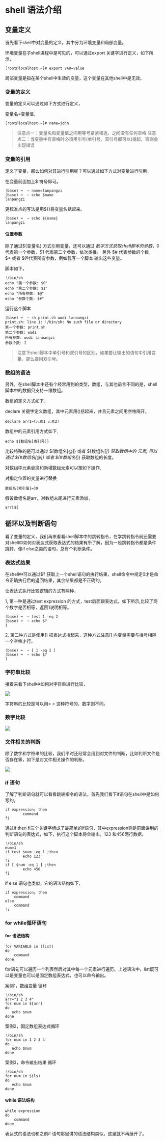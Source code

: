 # shell 语法介绍
变量定义
----

首先看下shell中对变量的定义，其中分为环境变量和局部变量。

环境变量在子shell进程中是可见的，可以通过export 关键字进行定义，如下所示，

```shell
[root@localhost ~]# export VAR=value

```

局部变量是指在某个shell中生效的变量，这个变量在其他shell中是无效。

### 变量的定义

变量的定义可以通过如下方式进行定义，

变量名=变量值,

```shell
[root@localhost ~]# name=john 

```

> 注意点一：变量名和变量值之间用等号紧紧相连，之间没有任何空格 注意点二：当变量中有空格时必须用引号(单引号，双引号都可以)括起，否则会出现错误

### 变量的引用

定义了变量，那么如何对其进行引用呢？可以通过如下方式对变量进行引用，

在变量前面加上$ 符号即可。

```shell
(base) ➜  ~ name=lanpangzi
(base) ➜  ~ echo $name
lanpangzi

```

更标准点的写法是用${}将变量名括起来。

```shell
(base) ➜  ~ echo ${name}
lanpangzi

```

#### 位置参数

除了通过${变量名} 方式引用变量，还可以通过 $数字 方式获取shell脚本的参数，$0 代表第一个参数，$1 代表第二个参数，依次类推。 另外 $# 代表参数的个数， $* 或者 $@代表所有参数，例如我写一个脚本 输出这些变量。

脚本如下，

```shell
!/bin/sh
echo "第一个参数: $0"
echo "第二个参数: $1"
echo "所有参数: $@"
echo "参数个数: $#"

```

运行这个脚本

```shell
(base) ➜  ~ sh print.sh wudi lanoangzi
print.sh: line 1: !/bin/sh: No such file or directory
第一个参数: print.sh
第二个参数: wudi
所有参数: wudi lanoangzi
参数个数: 2

```

> 注意下shell脚本中单引号和双引号的区别，如果要让输出的语句中引用变量，那么要用双引号。

### 数组的语法

另外，在shell脚本中还有个经常用到的类型，数组，与其他语言不同的是，shell脚本中的数据只支持一维数组。

数组的定义方式如下，

declare 关键字定义数组，其中元素用()括起来，并且元素之间用空格隔开。

```shell
declare arr1=(元素1 元素2)

```

数组中的元素引用方式如下,

```shell
echo ${数组名[索引号]}

```

比较特殊的是可以通过 ${数组名\[@\]} 或者 ${数组名\[*\]} 获取数组中的 元素, 可以通过 ${#数组名\[@\]} 或者 ${#数组名\[*\]} 获取数组的长度。

对数组中元素替换和新增数组元素可以按如下操作,

对指定位置的变量进行替换

```shell
数组名[索引值]=30

```

假设数组名是arr，对数组末尾进行元素添加，

```shell
arr[${

```

循环以及判断语句
--------

看了变量的定义，我们再来看看shell脚本中的跳转指令，在学跳转指令前还需要对shell中如何对表达式获取表达式的结果有所了解，因为一般跳转指令都是条件跳转，像if else之类的语句，总有个判断条件。

### 表达式结果

在shell中可以通过$? 获取上一个shell语句的执行结果，shell命令中规定0才是命令正确执行后的返回结果，其余结果都是不正确的。

让表达式执行比较逻辑的方式有两种，

1, 第一种是通过test expression 的方式，test后面跟表达式，如下所示,比较了两个数字是否相等，返回1说明相等。

```shell
(base) ➜  ~ test 1 -eq 2
(base) ➜  ~ echo $?
1

```

2, 第二种方式是使用\[\] 把表达式括起来，这种方式注意\[\] 内变量需要与括号相隔一个空格才行。

```shell
(base) ➜  ~ [ 1 -eq 2 ]
(base) ➜  ~ echo $?
1

```

### 字符串比较

接着来看下shell中如何对字符串进行比较，

![](https://p6-juejin.byteimg.com/tos-cn-i-k3u1fbpfcp/238dd3f923b349a2aaf15e2c80531ba3~tplv-k3u1fbpfcp-jj-mark:3024:0:0:0:q75.awebp#?w=868&h=210&s=76549&e=png&b=fdfdfd)

字符串的比较是可以用\> < 这种符号的，数字则不同。

### 数字比较

![](https://p9-juejin.byteimg.com/tos-cn-i-k3u1fbpfcp/70572d8d40f740a8852f9888dde4c4f9~tplv-k3u1fbpfcp-jj-mark:3024:0:0:0:q75.awebp#?w=856&h=208&s=81120&e=png&b=fdfdfd)

### 文件相关的判断

除了数字和字符串的比较，我们平时还经常会用到对文件的判断，比如判断文件是否存在等，如下是对文件相关操作的判断。

![](https://p6-juejin.byteimg.com/tos-cn-i-k3u1fbpfcp/31ba95a2d3df4985b1d0e6b07e9872c6~tplv-k3u1fbpfcp-jj-mark:3024:0:0:0:q75.awebp#?w=863&h=577&s=240669&e=png&b=fcfcfc)

### if 语句

了解了判断语句就可以看看跳转指令的语法，首先我们看下if语句在shell中是如何写的。

```shell
if expression; then 
		command 
fi

```

通过if then fi三个关键字组成了最简单的if语句，其中expression则是前面讲到的判断语句的表达式，如下，执行这个脚本将会输出，123 和456两行数据。

```shell
!/bin/sh
num=1
if test $num -eq 1 ;then
        echo 123
fi
if [ $num -eq 1 ] ;then
        echo 456
fi

```

if else 语句也类似，它的语法结构如下，

```shell
if expression; then 
	command 
else 
	command 
fi

```

### for while循环语句

#### for 语法结构

```shell
for VARIABLE in (list) 
do 
	command 
done

```

for语句可以遍历一个列表然后对其中每一个元素进行遍历。上述语法中，list既可以是变量也可以是固定数组表达式，也可以命令输出。

案例1，数组变量 循环

```shell
!/bin/sh
arr="1 2 3 4"
for num in ${arr}
do
   echo $num
done

```

案例2，固定数组表达式循环

```shell
!/bin/sh
for num in 1 2 3 4
do
   echo $num
done

```

案例3，命令输出结果 循环

```shell
!/bin/sh
for num in $(ls)
do
   echo $num
done

```

#### while 语法结构

```shell
while expression 
do 
	command 
done

```

表达式的语法也和之前if 语句那里讲的语法结构类似，这里就不再展开了。


